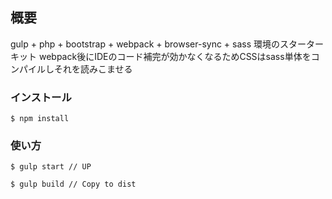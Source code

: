 ## 概要 ##

gulp + php + bootstrap + webpack + browser-sync + sass 環境のスターターキット
webpack後にIDEのコード補完が効かなくなるためCSSはsass単体をコンパイルしそれを読みこませる

### インストール ###

```
$ npm install
```

### 使い方 ###

```
$ gulp start // UP

$ gulp build // Copy to dist
```

